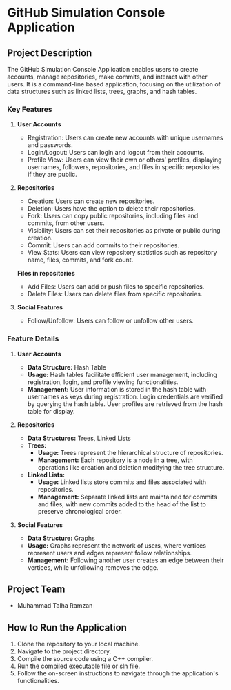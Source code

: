 # GitHub Simulation Console Application

## Project Description

The GitHub Simulation Console Application enables users to create accounts, manage repositories, make commits, and interact with other users. It is a command-line based application, focusing on the utilization of data structures such as linked lists, trees, graphs, and hash tables.

### Key Features

1. **User Accounts**
   - Registration: Users can create new accounts with unique usernames and passwords.
   - Login/Logout: Users can login and logout from their accounts.
   - Profile View: Users can view their own or others' profiles, displaying usernames, followers, repositories, and files in specific repositories if they are public.

2. **Repositories**
   - Creation: Users can create new repositories.
   - Deletion: Users have the option to delete their repositories.
   - Fork: Users can copy public repositories, including files and commits, from other users.
   - Visibility: Users can set their repositories as private or public during creation.
   - Commit: Users can add commits to their repositories.
   - View Stats: Users can view repository statistics such as repository name, files, commits, and fork count.

   **Files in repositories**
   - Add Files: Users can add or push files to specific repositories.
   - Delete Files: Users can delete files from specific repositories.

3. **Social Features**
   - Follow/Unfollow: Users can follow or unfollow other users.

### Feature Details

1. **User Accounts**
   - **Data Structure:** Hash Table
   - **Usage:** Hash tables facilitate efficient user management, including registration, login, and profile viewing functionalities.
   - **Management:** User information is stored in the hash table with usernames as keys during registration. Login credentials are verified by querying the hash table. User profiles are retrieved from the hash table for display.

2. **Repositories**
   - **Data Structures:** Trees, Linked Lists
   - **Trees:**
     - **Usage:** Trees represent the hierarchical structure of repositories.
     - **Management:** Each repository is a node in a tree, with operations like creation and deletion modifying the tree structure.
   - **Linked Lists:**
     - **Usage:** Linked lists store commits and files associated with repositories.
     - **Management:** Separate linked lists are maintained for commits and files, with new commits added to the head of the list to preserve chronological order.

3. **Social Features**
   - **Data Structure:** Graphs
   - **Usage:** Graphs represent the network of users, where vertices represent users and edges represent follow relationships.
   - **Management:** Following another user creates an edge between their vertices, while unfollowing removes the edge.

## Project Team
- Muhammad Talha Ramzan

## How to Run the Application
1. Clone the repository to your local machine.
2. Navigate to the project directory.
3. Compile the source code using a C++ compiler.
4. Run the compiled executable file or sln file.
5. Follow the on-screen instructions to navigate through the application's functionalities.
